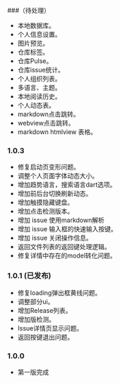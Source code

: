 
###（待处理）

* 本地数据库。
* 个人信息设置。
* 图片预览。
* 仓库标签。
* 仓库Pulse。
* 仓库issue统计。
* 个人组织列表。
* 多语言、主题。
* 本地阅读历史。
* 个人动态表。
* markdown点击跳转。
* webview点击跳转。
* markdown htmlview 表格。

### 1.0.3

* 修复启动页变形问题。
* 调整个人页面字体动态大小。
* 增加趋势语言，搜索语言dart选项。
* 增加前后台切换刷新动态。
* 增加触摸隐藏键盘。
* 增加点击检测版本。
* 增加 issue 使用markdown解析
* 增加 issue 输入框的快速输入按键。
* 增加 issue 关闭操作信息。
* 返回文件列表的返回键处理逻辑。
* 修复详情中存在的model转化问题。


### 1.0.1 (已发布)

* 修复loading弹出框黄线问题。
* 调整部分ui。
* 增加Release列表。
* 增加版检测。
* Issue详情页显示问题。
* 返回按键退出问题。



### 1.0.0

* 第一版完成
